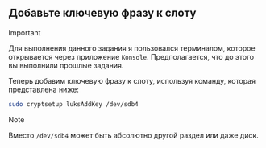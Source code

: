 ## Добавьте ключевую фразу к слоту

> [!IMPORTANT]
> Для выполнения данного задания я пользовался терминалом, которое открывается через приложение `Konsole`.
> Предполагается, что до этого вы выполнили прошлые задания.

Теперь добавим ключевую фразу к слоту, используя команду, которая представлена ниже: 

```bash
sudo cryptsetup luksAddKey /dev/sdb4
```

> [!NOTE]
> Вместо `/dev/sdb4` может быть абсолютно другой раздел или даже диск. 
